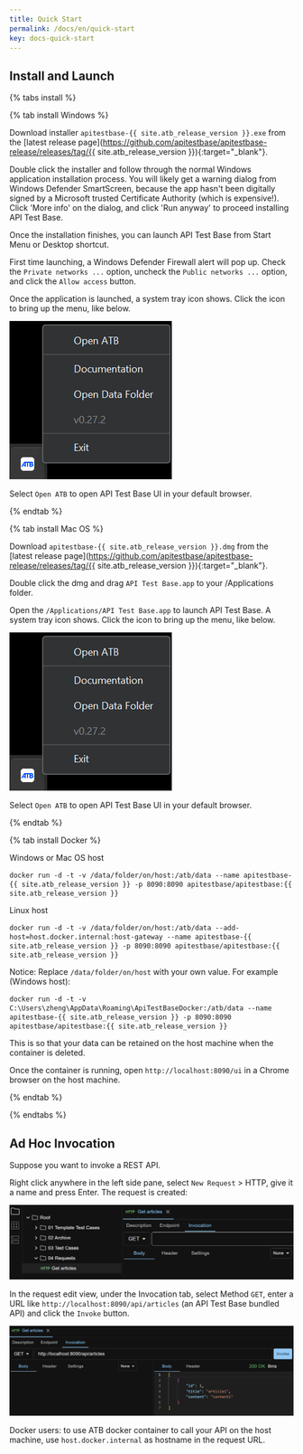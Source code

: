 ```yaml
---
title: Quick Start
permalink: /docs/en/quick-start
key: docs-quick-start
---
```

## Install and Launch

{% tabs install %}

{% tab install Windows %}

Download installer `apitestbase-{{ site.atb_release_version }}.exe` from the [latest release page](https://github.com/apitestbase/apitestbase-release/releases/tag/{{ site.atb_release_version }}){:target="_blank"}.

Double click the installer and follow through the normal Windows application installation process. You will likely get a warning dialog from Windows Defender SmartScreen, because the app hasn't been digitally signed by a Microsoft trusted Certificate Authority (which is expensive!). Click 'More info' on the dialog, and click 'Run anyway' to proceed installing API Test Base.

Once the installation finishes, you can launch API Test Base from Start Menu or Desktop shortcut.

First time launching, a Windows Defender Firewall alert will pop up. Check the `Private networks ...` option, uncheck the `Public networks ...` option, and click the `Allow access` button.

Once the application is launched, a system tray icon shows. Click the icon to bring up the menu, like below.

![System Tray Menu](../../screenshots/install-and-launch/system-tray-menu.png)

Select `Open ATB` to open API Test Base UI in your default browser.

{% endtab %}

{% tab install Mac OS %}

Download `apitestbase-{{ site.atb_release_version }}.dmg` from the [latest release page](https://github.com/apitestbase/apitestbase-release/releases/tag/{{ site.atb_release_version }}){:target="_blank"}.

Double click the dmg and drag `API Test Base.app` to your /Applications folder.

Open the `/Applications/API Test Base.app` to launch API Test Base. A system tray icon shows. Click the icon to bring up the menu, like below.

![System Tray Menu](../../screenshots/install-and-launch/system-tray-menu.png)

Select `Open ATB` to open API Test Base UI in your default browser.

{% endtab %}

{% tab install Docker %}

Windows or Mac OS host

```
docker run -d -t -v /data/folder/on/host:/atb/data --name apitestbase-{{ site.atb_release_version }} -p 8090:8090 apitestbase/apitestbase:{{ site.atb_release_version }}
```

Linux host

```
docker run -d -t -v /data/folder/on/host:/atb/data --add-host=host.docker.internal:host-gateway --name apitestbase-{{ site.atb_release_version }} -p 8090:8090 apitestbase/apitestbase:{{ site.atb_release_version }}
```

Notice: Replace `/data/folder/on/host` with your own value. For example (Windows host):

```
docker run -d -t -v C:\Users\zheng\AppData\Roaming\ApiTestBaseDocker:/atb/data --name apitestbase-{{ site.atb_release_version }} -p 8090:8090 apitestbase/apitestbase:{{ site.atb_release_version }}
```

This is so that your data can be retained on the host machine when the container is deleted.

Once the container is running, open `http://localhost:8090/ui` in a Chrome browser on the host machine.

{% endtab %}

{% endtabs %}

## Ad Hoc Invocation
Suppose you want to invoke a REST API.

Right click anywhere in the left side pane, select `New Request` > HTTP, give it a name and press Enter. The request is created:

![New HTTP Request](../../screenshots/basic-use/new-http-request.png)

In the request edit view, under the Invocation tab, select Method `GET`, enter a URL like `http://localhost:8090/api/articles` (an API Test Base bundled API) and click the `Invoke` button.

![Ad Hoc HTTP Invocation](../../screenshots/basic-use/ad-hoc-http-invocation.png)

Docker users: to use ATB docker container to call your API on the host machine, use `host.docker.internal` as hostname in the request URL.